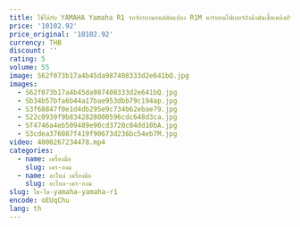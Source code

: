 ```yaml
---
title: ใช้ได้กับ YAMAHA Yamaha R1 รถจักรยานยนต์ดัดแปลง R1M คาร์บอนไฟเบอร์ถังน้ํามันเชื้อเพลิงฝาครอบด้านบนสปอยเลอร์ฝาครอบถังอากาศ
price: '10102.92'
price_original: '10102.92'
currency: THB
discount: ''
rating: 5
volume: 55
image: S62f073b17a4b45da987408333d2e641bQ.jpg
images:
  - S62f073b17a4b45da987408333d2e641bQ.jpg
  - Sb34b57bfa6b44a17bae953dbb79c194ap.jpg
  - S3f68847f0e1d4db295e9c734b62ebae79.jpg
  - S22c0939f9b8342828000596cdc648d3ca.jpg
  - Sf4746a4eb509489e90cd3720c04dd10bA.jpg
  - S3cdea376087f419f90673d236bc54eb7M.jpg
video: 4000267234478.mp4
categories:
  - name: เครื่องมือ
    slug: เคร-องม
  - name: อะไหล่ เครื่องมือ
    slug: อะไหล-เคร-องม
slug: ใช-ได-yamaha-yamaha-r1
encode: oEUqChu
lang: th
---
```

  